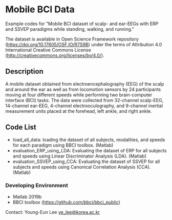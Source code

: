 # Mobile BCI Data

Example codes for "Mobile BCI dataset of scalp- and ear-EEGs with ERP and SSVEP paradigms while standing, walking, and running."

The dataset is available in Open Science Framework repository (https://doi.org/10.17605/OSF.IO/R7S9B) under the terms of Attribution 4.0 International Creative Commons License (http://creativecommons.org/licenses/by/4.0/).


## Description
A mobile dataset obtained from electroencephalography (EEG) of the scalp and around the ear as well as from locomotion sensors by 24 participants moving at four different speeds while performing two brain-computer interface (BCI) tasks. The data were collected from 32-channel scalp-EEG, 14-channel ear-EEG, 4-channel electrooculography, and 9-channel inertial measurement units placed at the forehead, left ankle, and right ankle.

## Code List
- load_all_data: loading the dataset of all subjects, modalities, and speeds for each paradigm using BBCI toolbox. (Matlab)
- evaluation_ERP_using_LDA: Evaluating the dataset of ERP for all subjects and speeds using Linear Discriminator Analysis (LDA). (Matlab)
- evaluation_SSVEP_using_CCA: Evaluating the dataset of SSVEP for all subjects and speeds using Canonical Correlation Analysis (CCA). (Matlab)

### Developing Environment
- Matlab 2019b
- BBCI toolbox (https://github.com/bbci/bbci_public)

Contact:
Young-Eun Lee
ye_lee@korea.ac.kr
